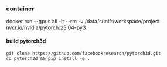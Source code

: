 ### container

docker run --gpus all -it --rm -v /data/sunlf:/workspace/project  nvcr.io/nvidia/pytorch:23.04-py3


#### build pytorch3d

```
git clone https://github.com/facebookresearch/pytorch3d.git
cd pytorch3d && pip install -e .
```